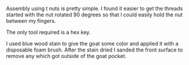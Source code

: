 Assembly using t nuts is pretty simple. I found it easier to get the threads started with the nut rotated 90 degrees so that I could easily hold the nut between my fingers.

The only tool required is a hex key. 

I used blue wood stain to give the goat some color and applied it with a disposable foam brush. After the stain dried I sanded the front surface to remove any which got outside of the goat pocket.
